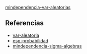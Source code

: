[mindependencia-var-aleatorias](pdf/mindependencia-var-aleatorias.pdf)

## Referencias
- [var-aleatoria](./var-aleatoria.md)
- [esp-probabilidad](./esp-probabilidad.md)
- [mindependencia-sigma-algebras](./mindependencia-sigma-algebras.md)
